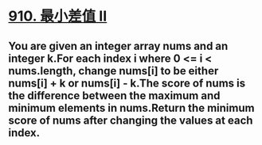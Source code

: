 # [910. 最小差值 II](https://leetcode.cn/problems/smallest-range-ii/description/?envType=daily-question&envId=2024-10-21)

## You are given an integer array nums and an integer k.For each index i where 0 <= i < nums.length, change nums[i] to be either nums[i] + k or nums[i] - k.The score of nums is the difference between the maximum and minimum elements in nums.Return the minimum score of nums after changing the values at each index.
